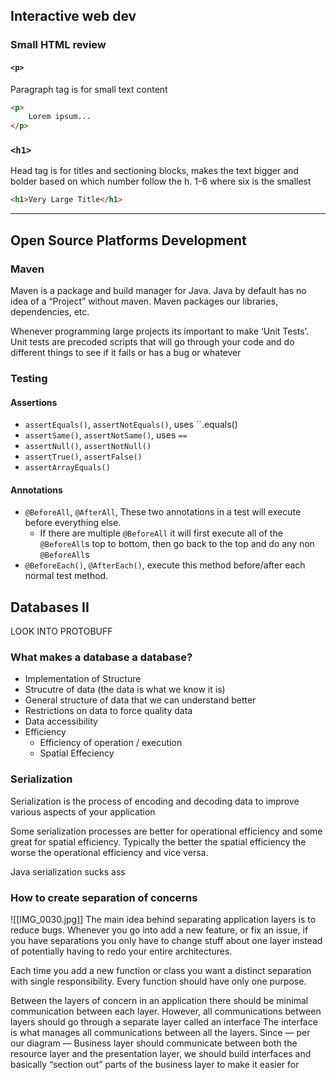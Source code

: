 ## Interactive web dev
### Small HTML review
#### `<p>`
Paragraph tag is for small text content
```html
<p>
	Lorem ipsum...
</p>
```

### `<h1>`
Head tag is for titles and sectioning blocks, makes the text bigger and bolder based on which number follow the h. 1-6 where six is the smallest
```html
<h1>Very Large Title</h1>
```
***
## Open Source Platforms Development
### Maven
Maven is a package and build manager for Java. Java by default has no idea of a “Project” without maven. Maven packages our libraries, dependencies, etc.

Whenever programming large projects its important to make ‘Unit Tests’. Unit tests are precoded scripts that will go through your code and do different things to see if it fails or has a bug or whatever

### Testing
#### Assertions
- `assertEquals()`, `assertNotEquals()`, uses ``.equals()
- `assertSame()`, `assertNotSame()`, uses `==`
- `assertNull()`, `assertNotNull()`
- `assertTrue()`, `assertFalse()`
- `assertArrayEquals()`
#### Annotations
- `@BeforeAll`, `@AfterAll`, These two annotations in a test will execute before everything else.
	- If there are multiple `@BeforeAll` it will first execute all of the `@BeforeAll`s top to bottom, then go back to the top and do any non `@BeforeAll`s
- `@BeforeEach()`, `@AfterEach()`, execute this method before/after each normal test method.

## Databases II
LOOK INTO PROTOBUFF
### What makes a database a database?
- Implementation of Structure
- Strucutre of data (the data is what we know it is)
- General structure of data that we can understand better
- Restrictions on data to force quality data
- Data accessibility 
- Efficiency 
	- Efficiency of operation / execution
	- Spatial Effeciency
### Serialization
Serialization is the process of encoding and decoding data to improve various aspects of your application

Some serialization processes are better for operational efficiency and some great for spatial efficiency. Typically the better the spatial efficiency the worse the operational efficiency and vice versa.

Java serialization sucks ass

### How to create separation of concerns
![[IMG_0030.jpg]]
The main idea behind separating application layers is to reduce bugs. Whenever you go into add a new feature, or fix an issue, if you have separations you only have to change stuff about one layer instead of potentially having to redo your entire architectures.

Each time you add a new function or class you want a distinct separation with single responsibility. Every function should have only one purpose. 

Between the layers of concern in an application there should be minimal communication between each layer. However, all communications between layers should go through a separate layer called an interface
	The interface is what manages all communications between all the layers. Since — per our diagram — Business layer should communicate between both the resource layer and the presentation layer, we should build interfaces and basically “section out” parts of the business layer to make it easier for 